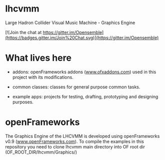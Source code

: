 # lhcvmm
Large Hadron Collider Visual Music Machine - Graphics Engine

[![Join the chat at https://gitter.im/Opensemble](https://badges.gitter.im/Join%20Chat.svg)](https://gitter.im/Opensemble)

# What lives here

* addons: openFrameworks addons (www.ofxaddons.com) used in this project with its modifications.

* common classes: classes for general purpose common tasks. 

* example apps: projects for testing, drafting, prototyping and designing purposes.

# openFrameworks

The Graphics Engine of the LHCVMM is developed using openFrameworks v0.9 (www.openFrameworks.com). To compile the examples in this repository you need to clone lhcvmm main directory into OF root dir (OF_ROOT_DIR/lhcvmm/Graphics/)
